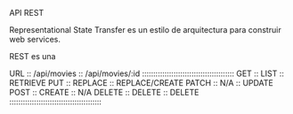 
API REST


Representational State Transfer es un estilo de arquitectura para construir web services.


REST es una


URL    :: /api/movies :: /api/movies/:id
:::::::::::::::::::::::::::::::::::::::::
GET    :: LIST        :: RETRIEVE
PUT    :: REPLACE     :: REPLACE/CREATE
PATCH  :: N/A         :: UPDATE
POST   :: CREATE      :: N/A
DELETE :: DELETE      :: DELETE
:::::::::::::::::::::::::::::::::::::::::


